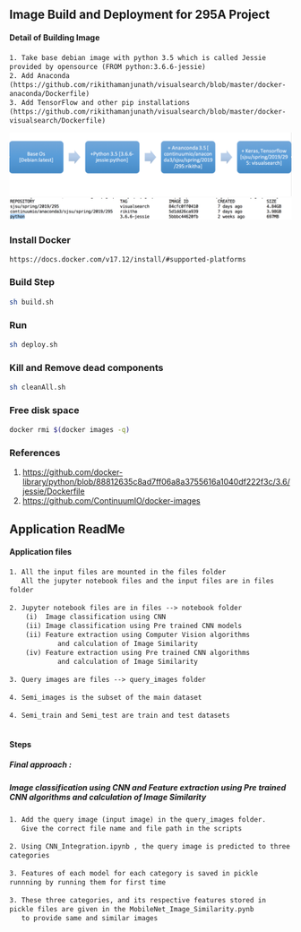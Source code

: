 
## Image Build and Deployment for 295A Project
#### Detail of Building Image
```
1. Take base debian image with python 3.5 which is called Jessie provided by opensource (FROM python:3.6.6-jessie)
2. Add Anaconda (https://github.com/rikithamanjunath/visualsearch/blob/master/docker-anaconda/Dockerfile)
3. Add TensorFlow and other pip installations (https://github.com/rikithamanjunath/visualsearch/blob/master/docker-visualsearch/Dockerfile)
```
![visualsearch](https://github.com/rikithamanjunath/visualsearch/blob/master/image_pipeline.png)
![visualsearch](https://github.com/rikithamanjunath/visualsearch/blob/master/docker_images.png)

### Install Docker
````
https://docs.docker.com/v17.12/install/#supported-platforms
````
### Build Step
````bash
sh build.sh
````
### Run
```bash
sh deploy.sh
```
### Kill and Remove dead components
```bash
sh cleanAll.sh
```
### Free disk space
```bash
docker rmi $(docker images -q)
```
### References
1. https://github.com/docker-library/python/blob/88812635c8ad7ff06a8a3755616a1040df222f3c/3.6/jessie/Dockerfile
2. https://github.com/ContinuumIO/docker-images

## Application ReadMe

#### Application files

```
1. All the input files are mounted in the files folder
   All the jupyter notebook files and the input files are in files folder

2. Jupyter notebook files are in files --> notebook folder
    (i)  Image classification using CNN
    (ii) Image classification using Pre trained CNN models
    (ii) Feature extraction using Computer Vision algorithms 
            and calculation of Image Similarity
    (iv) Feature extraction using Pre trained CNN algorithms 
            and calculation of Image Similarity
            
3. Query images are files --> query_images folder

4. Semi_images is the subset of the main dataset

4. Semi_train and Semi_test are train and test datasets


```
#### Steps
##### Final approach : 
##### Image classification using CNN and Feature extraction using Pre trained CNN algorithms and calculation of Image Similarity
```
1. Add the query image (input image) in the query_images folder. 
   Give the correct file name and file path in the scripts

2. Using CNN_Integration.ipynb , the query image is predicted to three categories 

3. Features of each model for each category is saved in pickle runnning by running them for first time

3. These three categories, and its respective features stored in pickle files are given in the MobileNet_Image_Similarity.pynb 
   to provide same and similar images

```